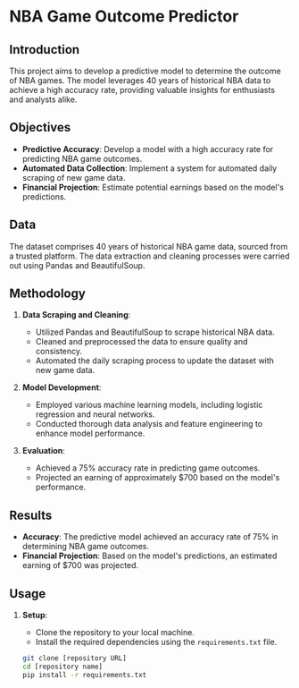 # NBA Game Outcome Predictor

## Introduction
This project aims to develop a predictive model to determine the outcome of NBA games. The model leverages 40 years of historical NBA data to achieve a high accuracy rate, providing valuable insights for enthusiasts and analysts alike.

## Objectives
- **Predictive Accuracy**: Develop a model with a high accuracy rate for predicting NBA game outcomes.
- **Automated Data Collection**: Implement a system for automated daily scraping of new game data.
- **Financial Projection**: Estimate potential earnings based on the model's predictions.

## Data
The dataset comprises 40 years of historical NBA game data, sourced from a trusted platform. The data extraction and cleaning processes were carried out using Pandas and BeautifulSoup.

## Methodology
1. **Data Scraping and Cleaning**:
   - Utilized Pandas and BeautifulSoup to scrape historical NBA data.
   - Cleaned and preprocessed the data to ensure quality and consistency.
   - Automated the daily scraping process to update the dataset with new game data.

2. **Model Development**:
   - Employed various machine learning models, including logistic regression and neural networks.
   - Conducted thorough data analysis and feature engineering to enhance model performance.

3. **Evaluation**:
   - Achieved a 75% accuracy rate in predicting game outcomes.
   - Projected an earning of approximately $700 based on the model's performance.

## Results
- **Accuracy**: The predictive model achieved an accuracy rate of 75% in determining NBA game outcomes.
- **Financial Projection**: Based on the model's predictions, an estimated earning of $700 was projected.

## Usage
1. **Setup**:
   - Clone the repository to your local machine.
   - Install the required dependencies using the `requirements.txt` file.

   ```bash
   git clone [repository URL]
   cd [repository name]
   pip install -r requirements.txt
